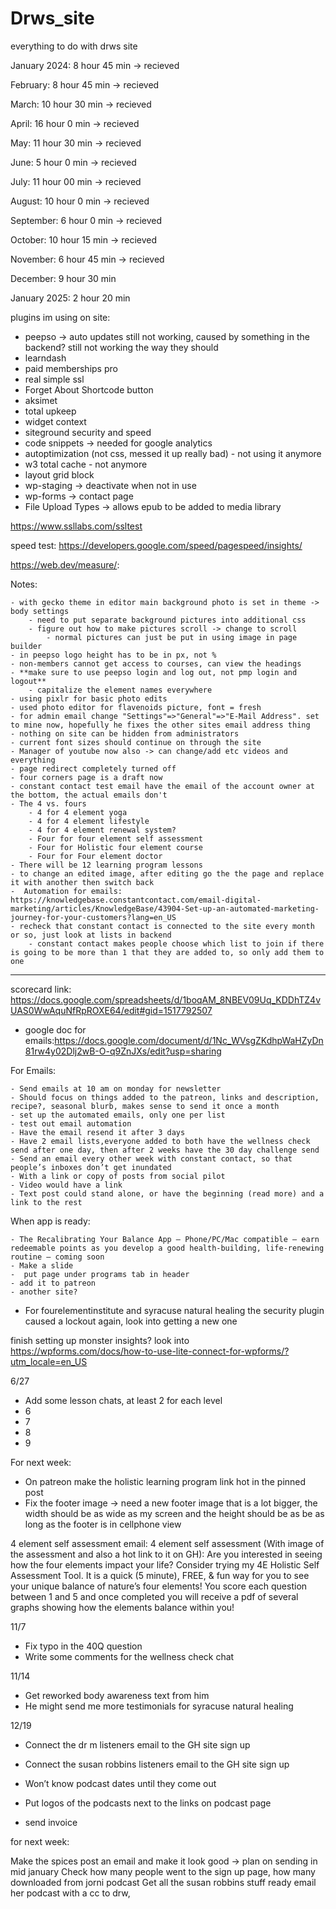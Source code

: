 # Drws_site
everything to do with drws site

January 2024: 8 hour 45 min -> recieved

February: 8 hour 45 min -> recieved

March: 10 hour 30 min -> recieved

April: 16 hour 0 min -> recieved

May: 11 hour 30 min -> recieved

June: 5 hour 0 min -> recieved

July: 11 hour 00 min -> recieved

August: 10 hour 0 min -> recieved

September: 6 hour 0 min -> recieved

October:  10 hour 15 min -> recieved

November:  6 hour 45 min -> recieved

December: 9 hour 30 min

January 2025: 2 hour 20 min

plugins im using on site:

- peepso -> auto updates still not working, caused by something in the backend? still not working the way they should
- learndash 
- paid memberships pro
- real simple ssl 
- Forget About Shortcode button 
- aksimet
- total upkeep
- widget context
- siteground security and speed
- code snippets -> needed for google analytics
- autoptimization (not css, messed it up really bad) - not using it anymore
- w3 total cache - not anymore
- layout grid block
- wp-staging -> deactivate when not in use
- wp-forms -> contact page
- File Upload Types -> allows epub to be added to media library

https://www.ssllabs.com/ssltest


speed test:
https://developers.google.com/speed/pagespeed/insights/

https://web.dev/measure/:

Notes:

	- with gecko theme in editor main background photo is set in theme -> body settings
		- need to put separate background pictures into additional css
		- figure out how to make pictures scroll -> change to scroll
			- normal pictures can just be put in using image in page builder
	- in peepso logo height has to be in px, not %
	- non-members cannot get access to courses, can view the headings 
	- **make sure to use peepso login and log out, not pmp login and logout**
		- capitalize the element names everywhere
	- using pixlr for basic photo edits
	- used photo editor for flavenoids picture, font = fresh
	- for admin email change "Settings"=>"General"=>"E-Mail Address". set to mine now, hopefully he fixes the other sites email address thing
	- nothing on site can be hidden from administrators
	- current font sizes should continue on through the site
	- Manager of youtube now also -> can change/add etc videos and everything
	- page redirect completely turned off
	- four corners page is a draft now
 	- constant contact test email have the email of the account owner at the bottom, the actual emails don't
	- The 4 vs. fours
		- 4 for 4 element yoga
		- 4 for 4 element lifestyle
		- 4 for 4 element renewal system?
		- Four for four element self assessment
		- Four for Holistic four element course
		- Four for Four element doctor
 	- There will be 12 learning program lessons
  	- to change an edited image, after editing go the the page and replace it with another then switch back
  	-  Automation for emails:	https://knowledgebase.constantcontact.com/email-digital-marketing/articles/KnowledgeBase/43904-Set-up-an-automated-marketing-journey-for-your-customers?lang=en_US 
   	- recheck that constant contact is connected to the site every month or so, just look at lists in backend
    	- constant contact makes people choose which list to join if there is going to be more than 1 that they are added to, so only add them to one

--------------------------------------------------------

scorecard link:
https://docs.google.com/spreadsheets/d/1boqAM_8NBEV09Uq_KDDhTZ4vUAS0WwAquNfRpROXE64/edit#gid=1517792507

- google doc for emails:https://docs.google.com/document/d/1Nc_WVsgZKdhpWaHZyDn81rw4y02Dlj2wB-O-q9ZnJXs/edit?usp=sharing

For Emails:

	- Send emails at 10 am on monday for newsletter
	- Should focus on things added to the patreon, links and description, recipe?, seasonal blurb, makes sense to send it once a month
 	- set up the automated emails, only one per list
	- test out email automation
	- Have the email resend it after 3 days
	- Have 2 email lists,everyone added to both have the wellness check send after one day, then after 2 weeks have the 30 day challenge send
	- Send an email every other week with constant contact, so that people’s inboxes don’t get inundated 
	- With a link or copy of posts from social pilot 
	- Video would have a link
	- Text post could stand alone, or have the beginning (read more) and a link to the rest


When app is ready:

	- The Recalibrating Your Balance App – Phone/PC/Mac compatible – earn redeemable points as you develop a good health-building, life-renewing routine – coming soon
	- Make a slide
	-  put page under programs tab in header
 	- add it to patreon
  	- another site?

 
- For fourelementinstitute and syracuse natural healing the security plugin caused a lockout again, look into getting a new one

finish setting up monster insights?
look into https://wpforms.com/docs/how-to-use-lite-connect-for-wpforms/?utm_locale=en_US

6/27
- Add some lesson chats, at least 2 for each level
- 	6
- 	7
- 	8
- 	9

For next week:

- On patreon make the holistic learning program link hot in the pinned post
- Fix the footer image -> need a new footer image that is a lot bigger, the width should be as wide as my screen and the height should be as be as long as the footer is in cellphone view

4 element self assessment email:
4 element self assessment (With image of the assessment and also a hot link to it on GH):
Are you interested in seeing how the four elements impact your life? Consider trying my 4E Holistic Self Assessment Tool.  It is a quick (5 minute), FREE, & fun way for you to see your unique balance of nature’s four elements! You score each question between 1 and 5 and once completed you will receive a pdf of several graphs showing how the elements balance within you!



11/7
- Fix typo in the 40Q question
- Write some comments for the wellness check chat

11/14
- Get reworked body awareness text from him
- He might send me more testimonials for syracuse natural healing








12/19
- Connect the dr m listeners email to the GH site sign up
- Connect the susan robbins listeners email to the GH site sign up
- Won’t know podcast dates until they come out
- Put logos of the podcasts next to the links on podcast page





- send invoice

for next week:

Make the spices post an email and make it look good -> plan on sending in mid january
Check how many people went to the sign up page, how many downloaded from jorni podcast
Get all the susan robbins stuff ready
	email her podcast with a cc to drw, 

